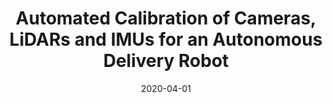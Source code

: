 ---
title: "Automated Calibration of Cameras, LiDARs and IMUs for an Autonomous Delivery Robot"
collection: moreresearch
permalink: /moreresearch/frame-interpolation-cg
date: 2020-04-01
venue: 
authors: "<b>T. Zhang</b>, J. Storms, and M. Johnson-Roberson"
uri: 
arxiv: 
bibtex: 
pdf: 
teaser: images/autocal.png
---